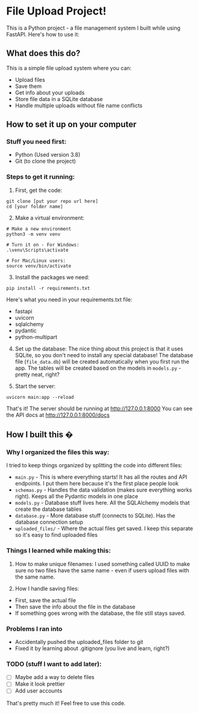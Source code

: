 # File Upload Project! 

This is a Python project - a file management system I built while using FastAPI. Here's how to use it:

## What does this do?
This is a simple file upload system where you can:
- Upload files
- Save them
- Get info about your uploads
- Store file data in a SQLite database
- Handle multiple uploads without file name conflicts

## How to set it up on your computer

### Stuff you need first:
- Python (Used version 3.8)
- Git (to clone the project)

### Steps to get it running:

1. First, get the code:
```
git clone [put your repo url here]
cd [your folder name]
```

2. Make a virtual environment:
```
# Make a new environment
python3 -m venv venv

# Turn it on - For Windows:
.\venv\Scripts\activate

# For Mac/Linux users:
source venv/bin/activate
```

3. Install the packages we need:
```
pip install -r requirements.txt
```

Here's what you need in your requirements.txt file:
- fastapi
- uvicorn
- sqlalchemy
- pydantic
- python-multipart

4. Set up the database:
The nice thing about this project is that it uses SQLite, so you don't need to install any special database! The database file (`file_data.db`) will be created automatically when you first run the app. The tables will be created based on the models in `models.py` - pretty neat, right?

5. Start the server:
```
uvicorn main:app --reload
```

That's it! The server should be running at http://127.0.0.1:8000 
You can see the API docs at http://127.0.0.1:8000/docs

## How I built this �

### Why I organized the files this way:
I tried to keep things organized by splitting the code into different files:

- `main.py` - This is where everything starts! It has all the routes and API endpoints. I put them here because it's the first place people look
- `schemas.py` - Handles the data validation (makes sure everything works right). Keeps all the Pydantic models in one place
- `models.py` - Database stuff lives here. All the SQLAlchemy models that create the database tables
- `database.py` - More database stuff (connects to SQLite). Has the database connection setup
- `uploaded_files/` - Where the actual files get saved. I keep this separate so it's easy to find uploaded files

### Things I learned while making this:

1. How to make unique filenames:
I used something called UUID to make sure no two files have the same name - even if users upload files with the same name.

2. How I handle saving files:
- First, save the actual file
- Then save the info about the file in the database
- If something goes wrong with the database, the file still stays saved.

### Problems I ran into

- Accidentally pushed the uploaded_files folder to git
- Fixed it by learning about .gitignore (you live and learn, right?)

### TODO (stuff I want to add later):
- [ ] Maybe add a way to delete files
- [ ] Make it look prettier
- [ ] Add user accounts

That's pretty much it! Feel free to use this code.
